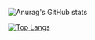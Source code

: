 ![Anurag's GitHub stats](https://github-readme-stats.vercel.app/api?username=rafaelhelisson&show_icons=true&theme=cobalt)

[![Top Langs](https://github-readme-stats.vercel.app/api/top-langs/?username=rafaelhelisson&layout=compact)](https://github.com/anuraghazra/github-readme-stats)
